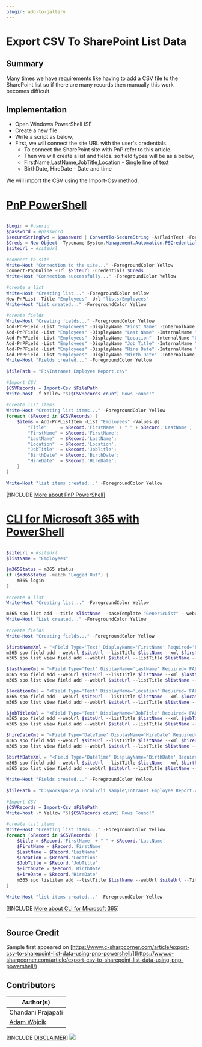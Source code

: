 ```yaml
---
plugin: add-to-gallery
---
```


# Export CSV To SharePoint List Data

## Summary

Many times we have requirements like having to add a CSV file to the SharePoint list so if there are many records then manually this work becomes difficult.

## Implementation

- Open Windows PowerShell ISE
- Create a new file
- Write a script as below,
- First, we will connect the site URL with the user's credentials.
    - To connect the SharePoint site with PnP refer to this article.
    - Then we will create a list and fields. so field types will be as a below,
    - FirstName,LastName,JobTitle,Location - Single line of text
    - BirthDate, HireDate - Date and time

We will import the CSV using the Import-Csv method.

# [PnP PowerShell](#tab/pnpps)
```powershell

$Login = #userid    
$password = #password  
$secureStringPwd = $password | ConvertTo-SecureString -AsPlainText -Force     
$Creds = New-Object -Typename System.Management.Automation.PSCredential -ArgumentList $Login, $secureStringPwd   
$siteUrl = #siteUrl  
 
#connect to site  
Write-Host "Connection to the site..." -ForegroundColor Yellow  
Connect-PnpOnline -Url $SiteUrl -Credentials $Creds       
Write-Host "Connection successfully..." -ForegroundColor Yellow  
 
#create a list  
Write-Host "Creating list..." -ForegroundColor Yellow  
New-PnPList -Title "Employees" -Url "lists/Employees"   
Write-Host "List created..." -ForegroundColor Yellow  
 
#create fields  
Write-Host "Creating fields..." -ForegroundColor Yellow  
Add-PnPField -List "Employees" -DisplayName "First Name" -InternalName "FirstName" -Type Text -AddToDefaultView  
Add-PnPField -List "Employees" -DisplayName "Last Name" -InternalName "LastName" -Type Text -AddToDefaultView  
Add-PnPField -List "Employees" -DisplayName "Location" -InternalName "Location" -Type Text -AddToDefaultView  
Add-PnPField -List "Employees" -DisplayName "Job Title" -InternalName "JobTitle" -Type Text -AddToDefaultView   
Add-PnPField -List "Employees" -DisplayName "Hire Date" -InternalName "HireDate" -Type DateTime -AddToDefaultView  
Add-PnPField -List "Employees" -DisplayName "Birth Date" -InternalName "BirthDate" -Type DateTime -AddToDefaultView  
Write-Host "Fields created..." -ForegroundColor Yellow  
  
$filePath = "F:\Intranet Employee Report.csv"  
 
#Import CSV  
$CSVRecords = Import-Csv $FilePath  
Write-host -f Yellow "$($CSVRecords.count) Rows Found!"  
 
#create list items  
Write-Host "Creating list items..." -ForegroundColor Yellow  
foreach ($Record in $CSVRecords) {  
    $items = Add-PnPListItem -List "Employees" -Values @{  
        "Title"     = $Record.'FirstName' + " " + $Record.'LastName';  
        "FirstName" = $Record.'FirstName';  
        "LastName"  = $Record.'LastName';  
        "Location"  = $Record.'Location';  
        "JobTitle"  = $Record.'JobTitle';        
        "BirthDate" = $Record.'BirthDate';  
        "HireDate"  = $Record.'HireDate';  
    }  
}  
  
Write-Host "list items created..." -ForegroundColor Yellow  

```
[!INCLUDE [More about PnP PowerShell](../../docfx/includes/MORE-PNPPS.md)]

# [CLI for Microsoft 365 with PowerShell](#tab/cli-m365-ps)
```powershell

$siteUrl = #siteUrl
$listName = "Employees"

$m365Status = m365 status
if ($m365Status -match "Logged Out") {
    m365 login
}
 
#create a list  
Write-Host "Creating list..." -ForegroundColor Yellow  

m365 spo list add --title $listName --baseTemplate "GenericList" --webUrl $siteUrl
Write-Host "List created..." -ForegroundColor Yellow  
 
#create fields  
Write-Host "Creating fields..." -ForegroundColor Yellow  

$firstNameXml = "<Field Type='Text' DisplayName='FirstName' Required='FALSE' EnforceUniqueValues='FALSE' Indexed='FALSE' ID='{6085e32a-339b-4da7-ab6d-c1e013e5ab27}' SourceID='{4f118c69-66e0-497c-96ff-d7855ce0713d}' StaticName='FirstName' Name='FirstName'></Field>"
m365 spo field add --webUrl $siteUrl --listTitle $listName --xml $firstNameXml
m365 spo list view field add --webUrl $siteUrl --listTitle $listName --viewTitle 'All Items' --fieldTitle 'FirstName'

$lastNameXml = "<Field Type='Text' DisplayName='LastName' Required='FALSE' EnforceUniqueValues='FALSE' Indexed='FALSE' ID='{1b9be491-0a09-4381-b9e2-7a980a5b8ad9}' SourceID='{4f118c69-66e0-497c-96ff-d7855ce0713d}' StaticName='LastName' Name='LastName'></Field>"
m365 spo field add --webUrl $siteUrl --listTitle $listName --xml $lastNameXml
m365 spo list view field add --webUrl $siteUrl --listTitle $listName --viewTitle 'All Items' --fieldTitle 'LastName'

$locationXml = "<Field Type='Text' DisplayName='Location' Required='FALSE' EnforceUniqueValues='FALSE' Indexed='FALSE' ID='{b801e08f-c9e1-406d-a044-237f576157be}' SourceID='{4f118c69-66e0-497c-96ff-d7855ce0713d}' StaticName='Location' Name='Location'></Field>"
m365 spo field add --webUrl $siteUrl --listTitle $listName --xml $locationXml
m365 spo list view field add --webUrl $siteUrl --listTitle $listName --viewTitle 'All Items' --fieldTitle 'Location'

$jobTitleXml = "<Field Type='Text' DisplayName='JobTitle' Required='FALSE' EnforceUniqueValues='FALSE' Indexed='FALSE' ID='{127da56f-8d7f-4f36-a461-afab9f5c6f34}' SourceID='{4f118c69-66e0-497c-96ff-d7855ce0713d}' StaticName='JobTitle' Name='JobTitle'></Field>"
m365 spo field add --webUrl $siteUrl --listTitle $listName --xml $jobTitleXml
m365 spo list view field add --webUrl $siteUrl --listTitle $listName --viewTitle 'All Items' --fieldTitle 'JobTitle'

$hireDateXml = "<Field Type='DateTime' DisplayName='HireDate' Required='FALSE' EnforceUniqueValues='FALSE' Indexed='FALSE' ID='{41351989-e693-430d-9c40-d4e19c47df08}' SourceID='{4f118c69-66e0-497c-96ff-d7855ce0713d}' StaticName='HireDate' Name='HireDate'></Field>"
m365 spo field add --webUrl $siteUrl --listTitle $listName --xml $hireDateXml
m365 spo list view field add --webUrl $siteUrl --listTitle $listName --viewTitle 'All Items' --fieldTitle 'HireDate'

$birthDateXml = "<Field Type='DateTime' DisplayName='BirthDate' Required='FALSE' EnforceUniqueValues='FALSE' Indexed='FALSE' ID='{b0541eb4-d16f-4b44-a92a-d36a2e3f88ba}' SourceID='{4f118c69-66e0-497c-96ff-d7855ce0713d}' StaticName='BirthDate' Name='BirthDate'></Field>"
m365 spo field add --webUrl $siteUrl --listTitle $listName --xml $birthDateXml
m365 spo list view field add --webUrl $siteUrl --listTitle $listName --viewTitle 'All Items' --fieldTitle 'BirthDate'
 
Write-Host "Fields created..." -ForegroundColor Yellow  
  
$filePath = "C:\workspace\a_Local\cli_sample\Intranet Employee Report.csv"  
 
#Import CSV  
$CSVRecords = Import-Csv $FilePath  
Write-host -f Yellow "$($CSVRecords.count) Rows Found!"  
 
#create list items  
Write-Host "Creating list items..." -ForegroundColor Yellow  
foreach ($Record in $CSVRecords) {  
    $title = $Record.'FirstName' + " " + $Record.'LastName'
    $FirstName = $Record.'FirstName'
    $LastName = $Record.'LastName'
    $Location = $Record.'Location'
    $JobTitle = $Record.'JobTitle'
    $BirthDate = $Record.'BirthDate'
    $HireDate = $Record.'HireDate'
    m365 spo listitem add --listTitle $listName --webUrl $siteUrl --Title $title --FirstName $FirstName --LastName $LastName --Location $Location --JobTitle $JobTitle --BirthDate $BirthDate --HireDate $HireDate
}  
  
Write-Host "list items created..." -ForegroundColor Yellow  


```
[!INCLUDE [More about CLI for Microsoft 365](../../docfx/includes/MORE-CLIM365.md)]
***

## Source Credit

Sample first appeared on [https://www.c-sharpcorner.com/article/export-csv-to-sharepoint-list-data-using-pnp-powershell/](https://www.c-sharpcorner.com/article/export-csv-to-sharepoint-list-data-using-pnp-powershell/)

## Contributors

| Author(s) |
|-----------|
| Chandani Prajapati |
| [Adam Wójcik](https://github.com/Adam-it)|

[!INCLUDE [DISCLAIMER](../../docfx/includes/DISCLAIMER.md)]
<img src="https://pnptelemetry.azurewebsites.net/script-samples/scripts/spo-export-data-to-sharepoint-lists" aria-hidden="true" />
